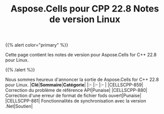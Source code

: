 ﻿---
title: Aspose.Cells pour CPP 22.8 Notes de version Linux
type: docs
weight: 5
url: /fr/cpp/aspose-cells-for-cpp-22-8-release-notes-linux/
---
{{% alert color="primary" %}}

Cette page contient les notes de version pour Aspose.Cells for C++ 22.8 pour Linux.

{{% /alert %}}

Nous sommes heureux d'annoncer la sortie de Aspose.Cells for C++ 22.8 pour Linux.
|**Clé**|**Sommaire**|**Catégorie**|
|:- |:- |:- |
|CELLSCPP-859| Correction du problème de référence API|Punaise|
|CELLSCPP-880| Correction d'une erreur de format de fichier fods ouvert|Punaise|
|CELLSCPP-881| Fonctionnalités de synchronisation avec la version .Net|Soutien|


